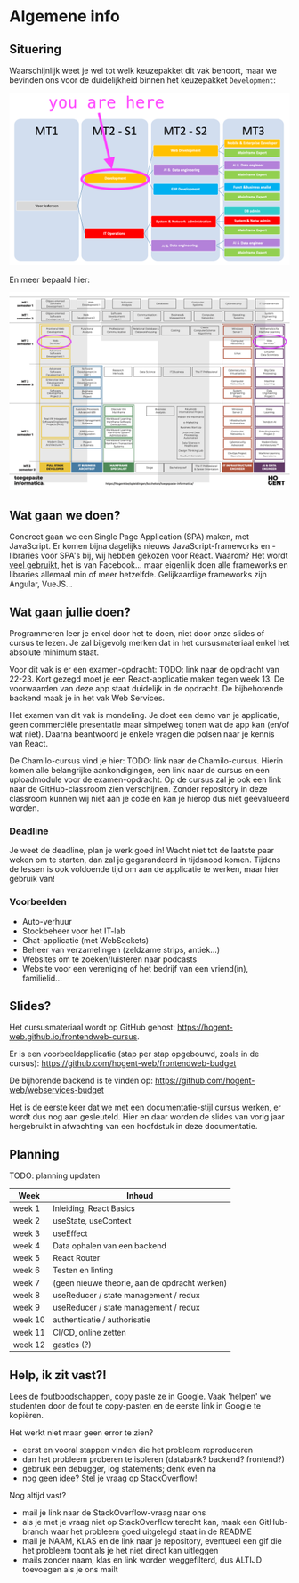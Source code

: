 # Algemene info

## Situering

Waarschijnlijk weet je wel tot welk keuzepakket dit vak behoort, maar we bevinden ons voor de duidelijkheid binnen het keuzepakket `Development`:

![Keuzepakketen](0-intro/images/MT_development.png ':size=70%')

En meer bepaald hier:

![Dit vak in de keuzepakketen](0-intro/images/MT_olods.png ':size=70%')

## Wat gaan we doen?

Concreet gaan we een Single Page Application (SPA) maken, met JavaScript. Er komen bijna dagelijks nieuws JavaScript-frameworks en -libraries voor SPA's bij, wij hebben gekozen voor React. Waarom? Het wordt [veel gebruikt](https://2021.stateofjs.com/en-US/libraries/front-end-frameworks), het is van Facebook... maar eigenlijk doen alle frameworks en libraries allemaal min of meer hetzelfde. Gelijkaardige frameworks zijn Angular, VueJS...

## Wat gaan jullie doen?

Programmeren leer je enkel door het te doen, niet door onze slides of cursus te lezen. Je zal bijgevolg merken dat in het cursusmateriaal enkel het absolute minimum staat.

Voor dit vak is er een examen-opdracht: TODO: link naar de opdracht van 22-23. Kort gezegd moet je een React-applicatie maken tegen week 13. De voorwaarden van deze app staat duidelijk in de opdracht. De bijbehorende backend maak je in het vak Web Services.

Het examen van dit vak is mondeling. Je doet een demo van je applicatie, geen commerciële presentatie maar simpelweg tonen wat de app kan (en/of wat niet). Daarna beantwoord je enkele vragen die polsen naar je kennis van React.

De Chamilo-cursus vind je hier: TODO: link naar de Chamilo-cursus. Hierin komen alle belangrijke aankondigingen, een link naar de cursus en een uploadmodule voor de examen-opdracht. Op de cursus zal je ook een link naar de GitHub-classroom zien verschijnen. Zonder repository in deze classroom kunnen wij niet aan je code en kan je hierop dus niet geëvalueerd worden.

### Deadline

Je weet de deadline, plan je werk goed in! Wacht niet tot de laatste paar weken om te starten, dan zal je gegarandeerd in tijdsnood komen. Tijdens de lessen is ook voldoende tijd om aan de applicatie te werken, maar hier gebruik van!

### Voorbeelden

- Auto-verhuur
- Stockbeheer voor het IT-lab
- Chat-applicatie (met WebSockets)
- Beheer van verzamelingen (zeldzame strips, antiek...)
- Websites om te zoeken/luisteren naar podcasts
- Website voor een vereniging of het bedrijf van een vriend(in), familielid...

## Slides?

Het cursusmateriaal wordt op GitHub gehost: https://hogent-web.github.io/frontendweb-cursus.

Er is een voorbeeldapplicatie (stap per stap opgebouwd, zoals in de cursus): https://github.com/hogent-web/frontendweb-budget

De bijhorende backend is te vinden op: https://github.com/hogent-web/webservices-budget

Het is de eerste keer dat we met een documentatie-stijl cursus werken, er wordt dus nog aan gesleuteld. Hier en daar worden de slides van vorig jaar hergebruikt in afwachting van een hoofdstuk in deze documentatie.

## Planning

TODO: planning updaten

| Week    | Inhoud                                        |
| ------- | --------------------------------------------- |
| week 1  | Inleiding, React Basics                       |
| week 2  | useState, useContext                          |
| week 3  | useEffect                                     |
| week 4  | Data ophalen van een backend                  |
| week 5  | React Router                                  |
| week 6  | Testen en linting                             |
| week 7  | (geen nieuwe theorie, aan de opdracht werken) |
| week 8  | useReducer / state management / redux         |
| week 9  | useReducer / state management / redux         |
| week 10 | authenticatie / authorisatie                  |
| week 11 | CI/CD, online zetten                          |
| week 12 | gastles (?)                                   |

## Help, ik zit vast?!

Lees de foutboodschappen, copy paste ze in Google. Vaak 'helpen' we studenten door de fout te copy-pasten en de eerste link in Google te kopiëren.

Het werkt niet maar geen error te zien?
- eerst en vooral stappen vinden die het probleem reproduceren
- dan het probleem proberen te isoleren (databank? backend? frontend?)
- gebruik een debugger, log statements; denk even na
- nog geen idee? Stel je vraag op StackOverflow!

Nog altijd vast?
- mail je link naar de StackOverflow-vraag naar ons
- als je met je vraag niet op StackOverflow terecht kan, maak een GitHub-branch waar het probleem goed uitgelegd staat in de README
- mail je NAAM, KLAS en de link naar je repository, eventueel een gif die het probleem toont als je het niet direct kan uitleggen
- mails zonder naam, klas en link worden weggefilterd, dus ALTIJD toevoegen als je ons mailt
